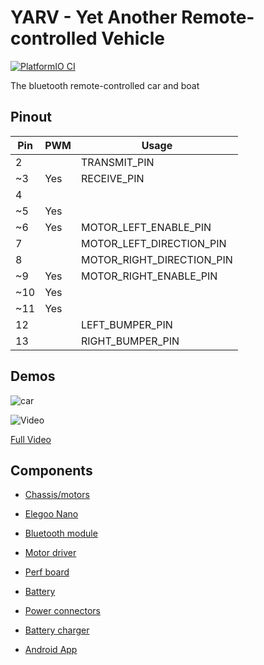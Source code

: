 # YARV - Yet Another Remote-controlled Vehicle

[![PlatformIO CI](https://github.com/matthewturner/remote-control-vehicle/actions/workflows/platformio.yml/badge.svg)](https://github.com/matthewturner/remote-control-vehicle/actions/workflows/platformio.yml)

The bluetooth remote-controlled car and boat

## Pinout

| Pin | PWM | Usage                     |
| --- | --- | ---                       |
| 2   |     | TRANSMIT_PIN              |
| ~3  | Yes | RECEIVE_PIN               |
| 4   |     |                           |
| ~5  | Yes |                           |
| ~6  | Yes | MOTOR_LEFT_ENABLE_PIN     |
| 7   |     | MOTOR_LEFT_DIRECTION_PIN  |
| 8   |     | MOTOR_RIGHT_DIRECTION_PIN |
| ~9  | Yes | MOTOR_RIGHT_ENABLE_PIN    |
| ~10 | Yes |                           |
| ~11 | Yes |                           |
| 12  |     | LEFT_BUMPER_PIN           |
| 13  |     | RIGHT_BUMPER_PIN          |

## Demos

![car](https://user-images.githubusercontent.com/1783027/97975863-ab042000-1dc1-11eb-807a-c870f89b6db3.jpg)

![Video](https://media.giphy.com/media/VY4mH3ABTiCAt8fhKN/giphy.gif)

[Full Video](https://youtu.be/ySsLElAfF24)

## Components

* [Chassis/motors](https://www.amazon.co.uk/gp/product/B071CF3NXM/ref=ppx_yo_dt_b_asin_title_o05_s00?ie=UTF8&psc=1)
* [Elegoo Nano](https://www.amazon.co.uk/gp/product/B072BMYZ18/ref=ppx_yo_dt_b_asin_title_o08_s00?ie=UTF8&psc=1)
* [Bluetooth module](https://www.amazon.co.uk/gp/product/B07BHRGJLJ/ref=ppx_yo_dt_b_asin_title_o02_s00?ie=UTF8&psc=1)
* [Motor driver](https://www.amazon.co.uk/gp/product/B01KBTNHS6/ref=ppx_yo_dt_b_asin_title_o01_s00?ie=UTF8&psc=1)
* [Perf board](https://www.amazon.co.uk/gp/product/B0775BRB6B/ref=ppx_yo_dt_b_asin_title_o01_s00?ie=UTF8&psc=1)
* [Battery](https://www.ebay.co.uk/itm/2-Pack-7-2V-1400mAh-Battery-Pack-SM-Plug-for-RC-Car-Spare-Parts-Accessories/392791460611?ssPageName=STRK%3AMEBIDX%3AIT&_trksid=p2057872.m2749.l2649)
* [Power connectors](https://www.ebay.co.uk/itm/5-Pairs-2-Pin-SM-Plug-Connector-Cable-Wire-Male-Female-5-Of-Each-Connector/322057378908?ssPageName=STRK%3AMEBIDX%3AIT&_trksid=p2057872.m2749.l2649)
* [Battery charger](https://www.amazon.co.uk/gp/product/B07V5H5GX7/ref=ppx_yo_dt_b_asin_title_o06_s00?ie=UTF8&psc=1)

* [Android App](https://github.com/matthewturner/Yarv.Android)
